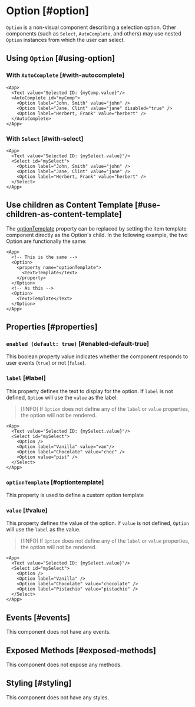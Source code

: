 # Option [#option]

`Option` is a non-visual component describing a selection option. Other components (such as `Select`, `AutoComplete`, and others) may use nested `Option` instances from which the user can select.

## Using `Option` [#using-option]

### With `AutoComplete` [#with-autocomplete]

```xmlui-pg copy {4-6} display name="Example: Option in a AutoComplete" height="275px"
<App>
  <Text value="Selected ID: {myComp.value}"/>
  <AutoComplete id="myComp">
    <Option label="John, Smith" value="john" />
    <Option label="Jane, Clint" value="jane" disabled="true" />
    <Option label="Herbert, Frank" value="herbert" />
  </AutoComplete>
</App>
```

### With `Select` [#with-select]

```xmlui-pg copy {4-6} display name="Example: Option in a Select" height="275px"
<App>
  <Text value="Selected ID: {mySelect.value}"/>
  <Select id="mySelect">
    <Option label="John, Smith" value="john" />
    <Option label="Jane, Clint" value="jane" />
    <Option label="Herbert, Frank" value="herbert" />
  </Select>
</App>
```

## Use children as Content Template [#use-children-as-content-template]

The [optionTemplate](#optiontemplate) property can be replaced by setting the item template component directly as the Option's child.
In the following example, the two Option are functionally the same:

```xmlui copy
<App>
  <!-- This is the same -->
  <Option>
    <property name="optionTemplate">
      <Text>Template</Text>
    </property>
  </Option>
  <!-- As this -->
  <Option>
    <Text>Template</Text>
  </Option>
</App>
```

## Properties [#properties]

### `enabled (default: true)` [#enabled-default-true]

This boolean property value indicates whether the component responds to user events (`true`) or not (`false`).

### `label` [#label]

This property defines the text to display for the option. If `label` is not defined, `Option` will use the `value` as the label.

>[!INFO]
> If `Option` does not define any of the `label` or `value` properties, the option will not be rendered.

```xmlui-pg copy display name="Example: Using label" height="275px"
<App>
  <Text value="Selected ID: {mySelect.value}"/>
  <Select id="mySelect">
    <Option />
    <Option label="Vanilla" value="van"/>
    <Option label="Chocolate" value="choc" />
    <Option value="pist" />
  </Select>
</App>
```

### `optionTemplate` [#optiontemplate]

This property is used to define a custom option template

### `value` [#value]

This property defines the value of the option. If `value` is not defined, `Option` will use the `label` as the value.

>[!INFO]
> If `Option` does not define any of the `label` or `value` properties, the option will not be rendered.

```xmlui-pg copy display name="Example: Using value" height="275px"
<App>
  <Text value="Selected ID: {mySelect.value}"/>
  <Select id="mySelect">
    <Option />
    <Option label="Vanilla" />
    <Option label="Chocolate" value="chocolate" />
    <Option label="Pistachio" value="pistachio" />
  </Select>
</App>
```

## Events [#events]

This component does not have any events.

## Exposed Methods [#exposed-methods]

This component does not expose any methods.

## Styling [#styling]

This component does not have any styles.
